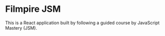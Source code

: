 # Filmpire JSM

This is a React application built by following a guided course by JavaScript Mastery (JSM).
